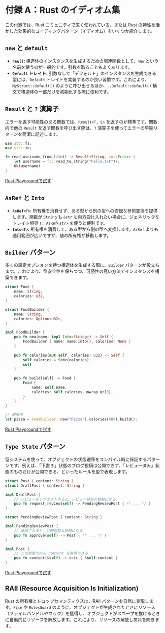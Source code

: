# 付録 A：Rust のイディオム集

この付録では、Rust コミュニティで広く使われている、または Rust の特性を活かした効果的なコーディングパターン（イディオム）をいくつか紹介します。

## `new` と `default`
- **`new()`:** 構造体のインスタンスを生成するための関連関数として、`new` という名前を使うのが一般的です。引数を取ることもよくあります。
- **`Default` トレイト:** 引数なしで「デフォルト」のインスタンスを生成できる型には、`Default` トレイトを実装するのが良い習慣です。これにより、`MyStruct::default()` のように呼び出せるほか、`..Default::default()` 構文で構造体の一部だけを初期化する際に便利です。

## `Result` と `?` 演算子
エラーを返す可能性のある関数では、`Result<T, E>` を返すのが標準です。関数内で他の `Result` を返す関数を呼び出す際は、`?` 演算子を使ってエラーの早期リターンを簡潔に記述します。
```rust
use std::fs;
use std::io;

fn read_username_from_file() -> Result<String, io::Error> {
    let username = fs::read_to_string("hello.txt")?;
    Ok(username)
}
```
[Rust Playgroundで試す](https://play.rust-lang.org/?version=stable&mode=debug&edition=2021&code=use%20std%3A%3Afs%3B%0Ause%20std%3A%3Aio%3B%0A%0Afn%20read_username_from_file%28%29%20-%3E%20Result%3CString%2C%20io%3A%3AError%3E%20%7B%0A%20%20%20%20let%20username%20%3D%20fs%3A%3Aread_to_string%28%22hello.txt%22%29%3F%3B%0A%20%20%20%20Ok%28username%29%0A%7D)

## `AsRef` と `Into`
- **`AsRef<T>`:** 所有権を消費せず、ある型から別の型への安価な参照変換を提供します。関数が `String` も `&str` も両方受け入れたい場合に、ジェネリックなトレイト境界 `T: AsRef<str>` を使うと便利です。
- **`Into<T>`:** 所有権を消費して、ある型から別の型へ変換します。`AsRef` よりも適用範囲が広いですが、値の所有権が移動します。

## `Builder` パターン
多くの設定オプションを持つ構造体を生成する際に、`Builder` パターンが役立ちます。これにより、型安全性を保ちつつ、可読性の高い方法でインスタンスを構築できます。
```rust
struct Food {
    name: String,
    calories: u32,
}

struct FoodBuilder {
    name: String,
    calories: Option<u32>,
}

impl FoodBuilder {
    pub fn new(name: impl Into<String>) -> Self {
        FoodBuilder { name: name.into(), calories: None }
    }
    
    pub fn calories(mut self, calories: u32) -> Self {
        self.calories = Some(calories);
        self
    }
    
    pub fn build(self) -> Food {
        Food {
            name: self.name,
            calories: self.calories.unwrap_or(0),
        }
    }
}

// 使用例
let pizza = FoodBuilder::new("Pizza").calories(800).build();
```
[Rust Playgroundで試す](https://play.rust-lang.org/?version=stable&mode=debug&edition=2021&code=struct%20Food%20%7B%0A%20%20%20%20name%3A%20String%2C%0A%20%20%20%20calories%3A%20u32%2C%0A%7D%0A%0Astruct%20FoodBuilder%20%7B%0A%20%20%20%20name%3A%20String%2C%0A%20%20%20%20calories%3A%20Option%3Cu32%3E%2C%0A%7D%0A%0Aimpl%20FoodBuilder%20%7B%0A%20%20%20%20pub%20fn%20new%28name%3A%20impl%20Into%3CString%3E%29%20-%3E%20Self%20%7B%0A%20%20%20%20%20%20%20%20FoodBuilder%20%7B%20name%3A%20name.into%28%29%2C%20calories%3A%20None%20%7D%0A%20%20%20%20%7D%0A%20%20%20%20%0A%20%20%20%20pub%20fn%20calories%28mut%20self%2C%20calories%3A%20u32%29%20-%3E%20Self%20%7B%0A%20%20%20%20%20%20%20%20self.calories%20%3D%20Some%28calories%29%3B%0A%20%20%20%20%20%20%20%20self%0A%20%20%20%20%7D%0A%20%20%20%20%0A%20%20%20%20pub%20fn%20build%28self%29%20-%3E%20Food%20%7B%0A%20%20%20%20%20%20%20%20Food%20%7B%0A%20%20%20%20%20%20%20%20%20%20%20%20name%3A%20self.name%2C%0A%20%20%20%20%20%20%20%20%20%20%20%20calories%3A%20self.calories.unwrap_or%280%29%2C%0A%20%20%20%20%20%20%20%20%7D%0A%20%20%20%20%7D%0A%7D%0A%0A//%20%E4%BD%BF%E7%94%A8%E4%BE%8B%0Alet%20pizza%20%3D%20FoodBuilder%3A%3Anew%28%22Pizza%22%29.calories%28800%29.build%28%29%3B)

## `Type State` パターン
型システムを使って、オブジェクトの状態遷移をコンパイル時に保証するパターンです。例えば、「下書き」状態のブログ投稿は公開できず、「レビュー済み」状態のものだけが公開できる、といったルールを型で表現します。
```rust
struct Post { content: String }
struct DraftPost { content: String }

impl DraftPost {
    // レビューをリクエストすると、レビュー待ちの投稿になる
    pub fn request_review(self) -> PendingReviewPost { /* ... */ }
}

struct PendingReviewPost { content: String }

impl PendingReviewPost {
    // 承認されると、公開可能な投稿になる
    pub fn approve(self) -> Post { /* ... */ }
}

impl Post {
    // この状態でのみ content を取得できる
    pub fn content(&self) -> &str { &self.content }
}
```
[Rust Playgroundで試す](https://play.rust-lang.org/?version=stable&mode=debug&edition=2021&code=struct%20Post%20%7B%20content%3A%20String%20%7D%0Astruct%20DraftPost%20%7B%20content%3A%20String%20%7D%0A%0Aimpl%20DraftPost%20%7B%0A%20%20%20%20//%20%E3%83%AC%E3%83%93%E3%83%A5%E3%83%BC%E3%82%92%E3%83%AA%E3%82%AF%E3%82%A8%E3%82%B9%E3%83%88%E3%81%99%E3%82%8B%E3%81%A8%E3%80%81%E3%83%AC%E3%83%93%E3%83%A5%E3%83%BC%E5%BE%85%E3%81%A1%E3%81%AE%E6%8A%95%E7%A8%BF%E3%81%AB%E3%81%AA%E3%82%8B%0A%20%20%20%20pub%20fn%20request_review%28self%29%20-%3E%20PendingReviewPost%20%7B%20/%2A%20...%20%2A/%20%7D%0A%7D%0A%0Astruct%20PendingReviewPost%20%7B%20content%3A%20String%20%7D%0A%0Aimpl%20PendingReviewPost%20%7B%0A%20%20%20%20//%20%E6%89%BF%E8%AA%8D%E3%81%95%E3%82%8C%E3%82%8B%E3%81%A8%E3%80%81%E5%85%AC%E9%96%8B%E5%8F%AF%E8%83%BD%E3%81%AA%E6%8A%95%E7%A8%BF%E3%81%AB%E3%81%AA%E3%82%8B%0A%20%20%20%20pub%20fn%20approve%28self%29%20-%3E%20Post%20%7B%20/%2A%20...%20%2A/%20%7D%0A%7D%0A%0Aimpl%20Post%20%7B%0A%20%20%20%20//%20%E3%81%93%E3%81%AE%E7%8A%B6%E6%85%8B%E3%81%A7%E3%81%AE%E3%81%BF%20content%20%E3%82%92%E5%8F%96%E5%BE%97%E3%81%A7%E3%81%8D%E3%82%8B%0A%20%20%20%20pub%20fn%20content%28%26self%29%20-%3E%20%26str%20%7B%20%26self.content%20%7D%0A%7D)

## RAII (Resource Acquisition Is Initialization)
Rust の所有権とドロップセマンティクスは、RAII パターンを自然に実現します。`File` や `MutexGuard` のように、オブジェクトが生成されたときにリソース（ファイルハンドルやロック）を獲得し、オブジェクトがスコープを抜けるときに自動的にリソースを解放します。これにより、リソースの解放し忘れを防ぎます。
